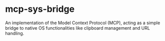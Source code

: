 # mcp-sys-bridge
An implementation of the Model Context Protocol (MCP), acting as a simple bridge to native OS functionalities like clipboard management and URL handling.
